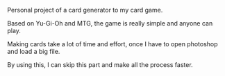 Personal project of a card generator to my card game.

Based on Yu-Gi-Oh and MTG, the game is really simple and anyone can play.

Making cards take a lot of time and effort, once I have to open photoshop and load a big file.

By using this, I can skip this part and make all the process faster.